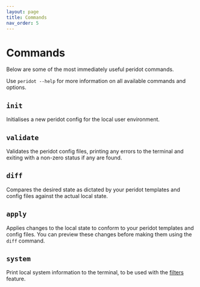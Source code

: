 ```yaml
---
layout: page
title: Commands
nav_order: 5
---
```


# Commands

Below are some of the most immediately useful peridot commands.

Use `peridot --help` for more information on all available commands and options.

## `init`

Initialises a new peridot config for the local user environment.

## `validate`

Validates the peridot config files, printing any errors to the terminal and exiting with a non-zero status if any are found.

## `diff`

Compares the desired state as dictated by your peridot templates and config files against the actual local state.

## `apply`

Applies changes to the local state to conform to your peridot templates and config files. You can preview these changes before making them using the `diff` command.

## `system`

Print local system information to the terminal, to be used with the [filters](modules/filters) feature.

